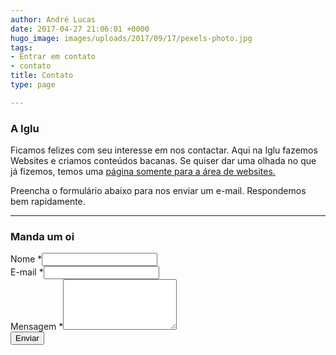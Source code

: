 ```yaml
---
author: André Lucas
date: 2017-04-27 21:06:01 +0000
hugo_image: images/uploads/2017/09/17/pexels-photo.jpg
tags:
- Entrar em contato
- contato
title: Contato
type: page

---
```

<div class="row"><div class=" col-md-4">
<h3>A Iglu</h3>
</div><div class=" col-md-8">
<p>Ficamos felizes com seu interesse em nos contactar. Aqui na Iglu fazemos Websites e criamos conteúdos bacanas. Se quiser dar uma olhada no que já fizemos, temos uma <a href="http://websites.igluonline.com" target="_blank" rel="noopener">página somente para a área de websites.</a></p>
<p>Preencha o formulário abaixo para nos enviar um e-mail. Respondemos bem rapidamente.</p>
</div></div>
<hr>
<div class="row"><div class=" col-md-4">
<h3>Manda um oi</h3>
</div><div class=" col-md-8">
<div role="form" lang="en-US" dir="ltr">
<div class="screen-reader-response"></div>
<form action="obrigado-pelo-contato" netlify name="Contato Iglu" method="post">
<input type="hidden" name="_next" value="http://www.igluonline.com" />
<input type="hidden" name="_subject" value="E-mail Blog" />
<div style="display: none;">
</div>
<div class="row">
<div class="col-md-6">
<div class="form-group"><label class="">Nome <span class="required">*</span><input class=" form-control" name="nome" type="text" value="" aria-invalid="false" aria-required="true" required=""></label></div>
</div><div class="col-md-6">
<div class="form-group"><label class="">E-mail <span class="required">*</span><input class=" form-control" name="email" type="email" value="" aria-invalid="false" aria-required="true" required=""></label></div>
</div>
</div>
<div class="form-group"><label class="">Mensagem <span class="required">*</span></label><textarea class=" form-control" name="mensagem" rows="5" aria-invalid="false" aria-required="true" required=""></textarea></div>
<div class="form-group"><div><input class=" btn btn-primary" type="submit" value="Enviar"></div></div><div class=" alert"></div></form></div>
</div></div>
